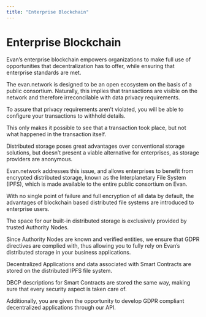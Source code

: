 ```yaml
---
title: "Enterprise Blockchain"
---
```


# Enterprise Blockchain


Evan’s enterprise blockchain empowers organizations to make full use of opportunities that decentralization has to offer, while ensuring that enterprise standards are met.

The evan.network is designed to be an open ecosystem on the basis of a public consortium. Naturally, this implies that transactions are visible on the network and therefore irreconcilable with data privacy requirements. 

To assure that privacy requirements aren’t violated, you will be able to configure your transactions to withhold details.

This only makes it possible to see that a transaction took place, but not what happened in the transaction itself.




Distributed storage poses great advantages over conventional storage solutions, but doesn’t present a viable alternative for enterprises, as storage providers are anonymous.

Evan.network addresses this issue, and allows enterprises to benefit from encrypted distributed storage, known as the Interplanetary File System (IPFS), which is made available to the entire public consortium on Evan.   


With no single point of failure and full encryption of all data by default, the advantages of blockchain based distributed file systems are introduced to enterprise users. 

The space for our built-in distributed storage is exclusively provided by trusted Authority Nodes.


Since Authority Nodes are known and verified entities, we ensure that GDPR directives are complied with, thus allowing you to fully rely on Evan’s distributed storage in your business applications. 


Decentralized Applications and data associated with Smart Contracts are stored on the distributed IPFS file system.

DBCP descriptions for Smart Contracts are stored the same way, making sure that every security aspect is taken care of. 

Additionally, you are given the opportunity to develop GDPR compliant decentralized applications through our API.
